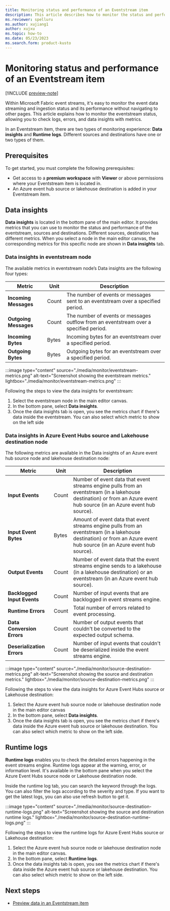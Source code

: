 ```yaml
---
title: Monitoring status and performance of an Eventstream item
description: This article describes how to monitor the status and performance of an Eventstream item with Microsoft Fabric event streams feature.
ms.reviewer: spelluru
ms.author: xujiang1
author: xujxu
ms.topic: how-to
ms.date: 05/23/2023
ms.search.form: product-kusto
---
```


# Monitoring status and performance of an Eventstream item

[!INCLUDE [preview-note](../../includes/preview-note.md)]

Within Microsoft Fabric event streams, it's easy to monitor the event data streaming and ingestion status and its performance without navigating to other pages. This article explains how to monitor the eventstream status, allowing you to check logs, errors, and data insights with metrics. 

In an Eventstream item, there are two types of monitoring experience: **Data insights** and **Runtime logs**. Different sources and destinations have one or two types of them.

## Prerequisites

To get started, you must complete the following prerequisites:

- Get access to a **premium workspace** with **Viewer** or above permissions where your Eventstream item is located in.
- An Azure event hub source or lakehouse destination is added in your Eventstream item.

## Data insights 

**Data insights** is located in the bottom pane of the main editor. It provides metrics that you can use to monitor the status and performance of the eventstream, sources and destinations. Different sources, destination has different metrics. When you select a node in the main editor canvas, the corresponding metrics for this specific node are shown in **Data insights** tab.

### Data insights in eventstream node

The available metrics in eventstream node’s Data insights are the following four types:

| Metric                 | Unit                               | Description                     |
| ---------------------- | ---------------------------------------- | --------------------------|
| **Incoming Messages** | Count | The number of events or messages sent to an eventstream over a specified period. |
| **Outgoing  Messages** | Count | The number of events or messages outflow from an eventstream over a specified period. |
| **Incoming Bytes** | Bytes | Incoming bytes for an eventstream over a specified period. |
| **Outgoing Bytes** | Bytes | Outgoing bytes for an eventstream over a specified period. |

:::image type="content" source="./media/monitor/eventstream-metrics.png" alt-text="Screenshot showing the eventstream metrics." lightbox="./media/monitor/eventstream-metrics.png" :::

Following the steps to view the data insights for eventstream: 

1. Select the eventstream node in the main editor canvas. 
2. In the bottom pane, select **Data insights**. 
3. Once the data insights tab is open, you see the metrics chart if there's data inside the eventstream. You can also select which metric to show on the left side


### Data insights in Azure Event Hubs source and Lakehouse destination node 

The following metrics are available in the Data insights of an Azure event hub source node and lakehouse destination node: 

| Metric                 | Unit                               | Description                     |
| ---------------------- | ---------------------------------------- | --------------------------|
| **Input Events**  | Count | Number of event data that event streams engine pulls from an eventstream (in a lakehouse destination) or from an Azure event hub source (in an Azure event hub source). |
| **Input Event Bytes** | Bytes | Amount of event data that event streams engine pulls from an eventstream (in a lakehouse destination) or from an Azure event hub source (in an Azure event hub source). |
| **Output Events** | Count | Number of event data that the event streams engine sends to a lakehouse (in a lakehouse destination) or an eventstream (in an Azure event hub source). |
| **Backlogged Input Events** | Count | Number of input events that are backlogged in event streams engine. |
| **Runtime Errors** | Count | Total number of errors related to event processing. |
| **Data Conversion Errors** | Count | Number of output events that couldn't be converted to the expected output schema. |
| **Deserialization Errors** | Count | Number of input events that couldn't be deserialized inside the event streams engine. |

:::image type="content" source="./media/monitor/source-destination-metrics.png" alt-text="Screenshot showing the source and destination metrics." lightbox="./media/monitor/source-destination-metrics.png" :::

Following the steps to view the data insights for Azure Event Hubs source or Lakehouse destination: 

1. Select the Azure event hub source node or lakehouse destination node in the main editor canvas 
2. In the bottom pane, select **Data insights**. 
3. Once the data insights tab is open, you see the metrics chart if there's data inside the Azure event hub source or lakehouse destination. You can also select which metric to show on the left side.


## Runtime logs 

**Runtime logs** enables you to check the detailed errors happening in the event streams engine. Runtime logs appear at the warning, error, or information level. It's available in the bottom pane when you select the Azure Event Hubs source node or Lakehouse destination node. 

Inside the runtime log tab, you can search the keyword through the logs. You can also filter the logs according to the severity and type. If you want to get the latest logs, you can also use refresh button to get it. 

:::image type="content" source="./media/monitor/source-destination-runtime-logs.png" alt-text="Screenshot showing the source and destination runtime logs." lightbox="./media/monitor/source-destination-runtime-logs.png" :::

Following the steps to view the runtime logs for Azure Event Hubs source or Lakehouse destination: 

1. Select the Azure event hub source node or lakehouse destination node in the main editor canvas. 
2. In the bottom pane, select **Runtime logs**. 
3. Once the data insights tab is open, you see the metrics chart if there's data inside the Azure event hub source or lakehouse destination. You can also select which metric to show on the left side. 


## Next steps

- [Preview data in an Eventstream item](./preview-data.md)